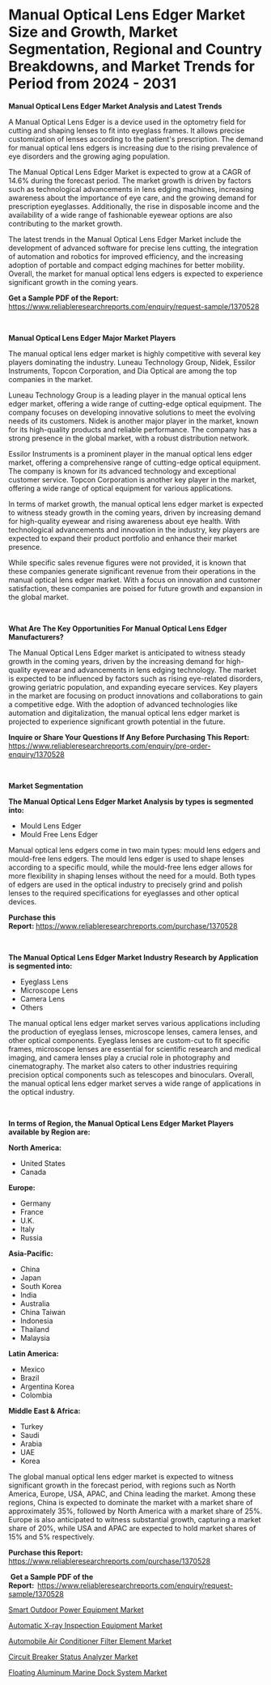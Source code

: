 <p><h1>Manual Optical Lens Edger Market Size and Growth, Market Segmentation, Regional and Country Breakdowns, and Market Trends for Period from 2024 -  2031</h1></p><p><strong>Manual Optical Lens Edger Market Analysis and Latest Trends</strong></p>
<p><p>A Manual Optical Lens Edger is a device used in the optometry field for cutting and shaping lenses to fit into eyeglass frames. It allows precise customization of lenses according to the patient's prescription. The demand for manual optical lens edgers is increasing due to the rising prevalence of eye disorders and the growing aging population. </p><p>The Manual Optical Lens Edger Market is expected to grow at a CAGR of 14.6% during the forecast period. The market growth is driven by factors such as technological advancements in lens edging machines, increasing awareness about the importance of eye care, and the growing demand for prescription eyeglasses. Additionally, the rise in disposable income and the availability of a wide range of fashionable eyewear options are also contributing to the market growth.</p><p>The latest trends in the Manual Optical Lens Edger Market include the development of advanced software for precise lens cutting, the integration of automation and robotics for improved efficiency, and the increasing adoption of portable and compact edging machines for better mobility. Overall, the market for manual optical lens edgers is expected to experience significant growth in the coming years.</p></p>
<p><strong>Get a Sample PDF of the Report:&nbsp;</strong> <a href="https://www.reliableresearchreports.com/enquiry/request-sample/1370528">https://www.reliableresearchreports.com/enquiry/request-sample/1370528</a></p>
<p>&nbsp;</p>
<p><strong>Manual Optical Lens Edger Major Market Players</strong></p>
<p><p>The manual optical lens edger market is highly competitive with several key players dominating the industry. Luneau Technology Group, Nidek, Essilor Instruments, Topcon Corporation, and Dia Optical are among the top companies in the market. </p><p>Luneau Technology Group is a leading player in the manual optical lens edger market, offering a wide range of cutting-edge optical equipment. The company focuses on developing innovative solutions to meet the evolving needs of its customers. Nidek is another major player in the market, known for its high-quality products and reliable performance. The company has a strong presence in the global market, with a robust distribution network.</p><p>Essilor Instruments is a prominent player in the manual optical lens edger market, offering a comprehensive range of cutting-edge optical equipment. The company is known for its advanced technology and exceptional customer service. Topcon Corporation is another key player in the market, offering a wide range of optical equipment for various applications.</p><p>In terms of market growth, the manual optical lens edger market is expected to witness steady growth in the coming years, driven by increasing demand for high-quality eyewear and rising awareness about eye health. With technological advancements and innovation in the industry, key players are expected to expand their product portfolio and enhance their market presence.</p><p>While specific sales revenue figures were not provided, it is known that these companies generate significant revenue from their operations in the manual optical lens edger market. With a focus on innovation and customer satisfaction, these companies are poised for future growth and expansion in the global market.</p></p>
<p>&nbsp;</p>
<p><strong>What Are The Key Opportunities For Manual Optical Lens Edger Manufacturers?</strong></p>
<p><p>The Manual Optical Lens Edger market is anticipated to witness steady growth in the coming years, driven by the increasing demand for high-quality eyewear and advancements in lens edging technology. The market is expected to be influenced by factors such as rising eye-related disorders, growing geriatric population, and expanding eyecare services. Key players in the market are focusing on product innovations and collaborations to gain a competitive edge. With the adoption of advanced technologies like automation and digitalization, the manual optical lens edger market is projected to experience significant growth potential in the future.</p></p>
<p><strong>Inquire or Share Your Questions If Any Before Purchasing This Report:</strong> <a href="https://www.reliableresearchreports.com/enquiry/pre-order-enquiry/1370528">https://www.reliableresearchreports.com/enquiry/pre-order-enquiry/1370528</a></p>
<p>&nbsp;</p>
<p><strong>Market Segmentation</strong></p>
<p><strong>The Manual Optical Lens Edger Market Analysis by types is segmented into:</strong></p>
<p><ul><li>Mould Lens Edger</li><li>Mould Free Lens Edger</li></ul></p>
<p><p>Manual optical lens edgers come in two main types: mould lens edgers and mould-free lens edgers. The mould lens edger is used to shape lenses according to a specific mould, while the mould-free lens edger allows for more flexibility in shaping lenses without the need for a mould. Both types of edgers are used in the optical industry to precisely grind and polish lenses to the required specifications for eyeglasses and other optical devices.</p></p>
<p><strong>Purchase this Report:&nbsp;</strong><a href="https://www.reliableresearchreports.com/purchase/1370528">https://www.reliableresearchreports.com/purchase/1370528</a></p>
<p>&nbsp;</p>
<p><strong>The Manual Optical Lens Edger Market Industry Research by Application is segmented into:</strong></p>
<p><ul><li>Eyeglass Lens</li><li>Microscope Lens</li><li>Camera Lens</li><li>Others</li></ul></p>
<p><p>The manual optical lens edger market serves various applications including the production of eyeglass lenses, microscope lenses, camera lenses, and other optical components. Eyeglass lenses are custom-cut to fit specific frames, microscope lenses are essential for scientific research and medical imaging, and camera lenses play a crucial role in photography and cinematography. The market also caters to other industries requiring precision optical components such as telescopes and binoculars. Overall, the manual optical lens edger market serves a wide range of applications in the optical industry.</p></p>
<p>&nbsp;</p>
<p><strong>In terms of Region, the Manual Optical Lens Edger Market Players available by Region are:</strong></p>
<p>
    <p> <strong> North America: </strong>
        <ul>
            <li>United States</li>
            <li>Canada</li>
        </ul>
        </p> 
    <p> <strong> Europe: </strong>
        <ul>
            <li>Germany</li>
            <li>France</li>
            <li>U.K.</li>
            <li>Italy</li>
            <li>Russia</li>
        </ul>
        </p> 
    <p> <strong> Asia-Pacific: </strong>
        <ul>
            <li>China</li>
            <li>Japan</li>
            <li>South Korea</li>
            <li>India</li>
            <li>Australia</li>
            <li>China Taiwan</li>
            <li>Indonesia</li>
            <li>Thailand</li>
            <li>Malaysia</li>
        </ul>
        </p> 
    <p> <strong> Latin America: </strong>
        <ul>
            <li>Mexico</li>
            <li>Brazil</li>
            <li>Argentina Korea</li>
            <li>Colombia</li>
        </ul>
        </p> 
    <p> <strong> Middle East & Africa: </strong>
        <ul>
            <li>Turkey</li>
            <li>Saudi</li>
            <li>Arabia</li>
            <li>UAE</li>
            <li>Korea</li>
        </ul>
    </p>
    </p>
<p><p>The global manual optical lens edger market is expected to witness significant growth in the forecast period, with regions such as North America, Europe, USA, APAC, and China leading the market. Among these regions, China is expected to dominate the market with a market share of approximately 35%, followed by North America with a market share of 25%. Europe is also anticipated to witness substantial growth, capturing a market share of 20%, while USA and APAC are expected to hold market shares of 15% and 5% respectively.</p></p>
<p><strong>Purchase this Report: </strong><a href="https://www.reliableresearchreports.com/purchase/1370528">https://www.reliableresearchreports.com/purchase/1370528</a></p>
<p>&nbsp;<strong>Get a Sample PDF of the Report:&nbsp;&nbsp;</strong><a href="https://www.reliableresearchreports.com/enquiry/request-sample/1370528">https://www.reliableresearchreports.com/enquiry/request-sample/1370528</a></p>
<p><strong></strong></p>
<p><p><a href="https://medium.com/p/43c641fe4818/edit">Smart Outdoor Power Equipment Market</a></p><p><a href="https://medium.com/p/7a7106b4f5bc/edit">Automatic X-ray Inspection Equipment Market</a></p><p><a href="https://medium.com/p/2725d6ea6d5f/edit">Automobile Air Conditioner Filter Element Market</a></p><p><a href="https://medium.com/p/f54f133a59b5/edit">Circuit Breaker Status Analyzer Market</a></p><p><a href="https://medium.com/p/3207c05fecec/edit">Floating Aluminum Marine Dock System Market</a></p></p>